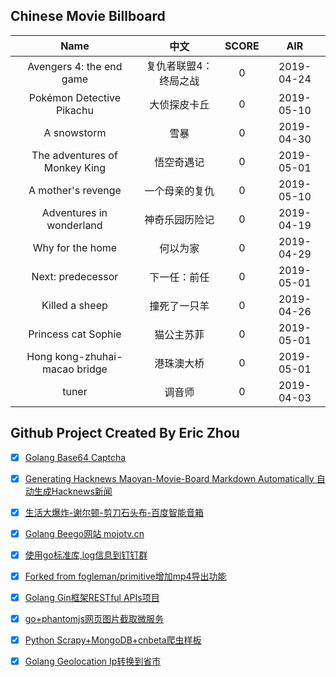 ## Chinese Movie Billboard
|   Name          | 中文           | SCORE   |  AIR|
|:-------------:|:-------------:| :-----:|:-----:|
|Avengers 4: the end game | 复仇者联盟4：终局之战 |0| 2019-04-24|
|Pokémon Detective Pikachu | 大侦探皮卡丘 |0| 2019-05-10|
|A snowstorm | 雪暴 |0| 2019-04-30|
|The adventures of Monkey King | 悟空奇遇记 |0| 2019-05-01|
|A mother&#39;s revenge | 一个母亲的复仇 |0| 2019-05-10|
|Adventures in wonderland | 神奇乐园历险记 |0| 2019-04-19|
|Why for the home | 何以为家 |0| 2019-04-29|
|Next: predecessor | 下一任：前任 |0| 2019-05-01|
|Killed a sheep | 撞死了一只羊 |0| 2019-04-26|
|Princess cat Sophie | 猫公主苏菲 |0| 2019-05-01|
|Hong kong-zhuhai-macao bridge | 港珠澳大桥 |0| 2019-05-01|
|tuner | 调音师 |0| 2019-04-03|


## Github Project Created By Eric Zhou

- [x] [Golang Base64 Captcha](https://github.com/mojocn/base64Captcha)
- [x] [Generating Hacknews Maoyan-Movie-Board Markdown Automatically 自动生成Hacknews新闻](https://github.com/dejavuzhou/md-genie)
- [x] [生活大爆炸-谢尔顿-剪刀石头布-百度智能音箱](https://github.com/mojocn/dueros-bang-game)
- [x] [Golang Beego网站 mojotv.cn](https://github.com/mojocn/www.mojotv.cn)
- [x] [使用go标准库,log信息到钉钉群](https://github.com/mojocn/dooger)
- [x] [Forked from fogleman/primitive增加mp4导出功能](https://github.com/mojocn/primitive)
- [x] [Golang Gin框架RESTful APIs项目](https://github.com/JJJJJJJerk/ezier-golang-web-api-framework)
- [x] [go+phantomjs网页图片截取微服务](https://github.com/mojocn/screen_shot)
- [x] [Python Scrapy+MongoDB+cnbeta爬虫样板](https://github.com/mojocn/scrapy_mongodb_boilerplate_cnbeta)
- [x] [Golang Geolocation Ip转换到省市](https://github.com/mojocn/ip2location)





